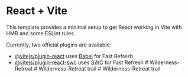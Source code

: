 # React + Vite

This template provides a minimal setup to get React working in Vite with HMR and some ESLint rules.

Currently, two official plugins are available:

- [@vitejs/plugin-react](https://github.com/vitejs/vite-plugin-react/blob/main/packages/plugin-react/README.md) uses [Babel](https://babeljs.io/) for Fast Refresh
- [@vitejs/plugin-react-swc](https://github.com/vitejs/vite-plugin-react-swc) uses [SWC](https://swc.rs/) for Fast Refresh
#   W i l d e r n e s s - R e t r e a t  
 #   W i l d e r n e s s - R e t r e a t   t r a i l  
 #   W i l d e r n e s s - R e t r e a t   t r a i l  
 